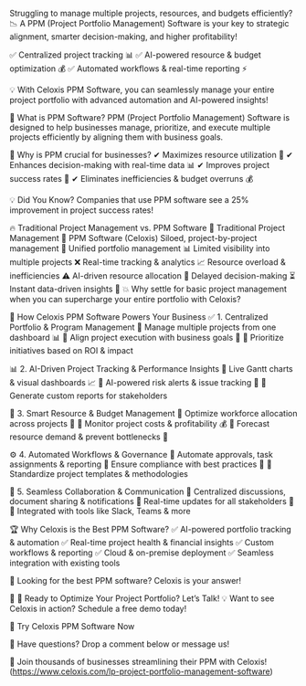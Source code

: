 Struggling to manage multiple projects, resources, and budgets efficiently? 📉 A PPM (Project Portfolio Management) Software is your key to strategic alignment, smarter decision-making, and higher profitability!

✅ Centralized project tracking 📊
✅ AI-powered resource & budget optimization 💰
✅ Automated workflows & real-time reporting ⚡

💡 With Celoxis PPM Software, you can seamlessly manage your entire project portfolio with advanced automation and AI-powered insights!

🎯 What is PPM Software?
PPM (Project Portfolio Management) Software is designed to help businesses manage, prioritize, and execute multiple projects efficiently by aligning them with business goals.

🔹 Why is PPM crucial for businesses?
✔ Maximizes resource utilization 🔄
✔ Enhances decision-making with real-time data 📊
✔ Improves project success rates 🚀
✔ Eliminates inefficiencies & budget overruns 💰

💡 Did You Know? Companies that use PPM software see a 25% improvement in project success rates!

🔥 Traditional Project Management vs. PPM Software
🎯 Traditional Project Management	🚀 PPM Software (Celoxis)
Siloed, project-by-project management 📝	Unified portfolio management 📊
Limited visibility into multiple projects ❌	Real-time tracking & analytics 📈
Resource overload & inefficiencies ⚠️	AI-driven resource allocation 🤖
Delayed decision-making ⏳	Instant data-driven insights 🚀
💥 Why settle for basic project management when you can supercharge your entire portfolio with Celoxis?

🚀 How Celoxis PPM Software Powers Your Business
✅ 1. Centralized Portfolio & Program Management
🔹 Manage multiple projects from one dashboard 📊
🔹 Align project execution with business goals 🎯
🔹 Prioritize initiatives based on ROI & impact

📊 2. AI-Driven Project Tracking & Performance Insights
🔹 Live Gantt charts & visual dashboards 📈
🔹 AI-powered risk alerts & issue tracking 🚨
🔹 Generate custom reports for stakeholders

📌 3. Smart Resource & Budget Management
🔹 Optimize workforce allocation across projects 🔄
🔹 Monitor project costs & profitability 💰
🔹 Forecast resource demand & prevent bottlenecks 🚀

⚙️ 4. Automated Workflows & Governance
🔹 Automate approvals, task assignments & reporting
🔹 Ensure compliance with best practices 📜
🔹 Standardize project templates & methodologies

📢 5. Seamless Collaboration & Communication
🔹 Centralized discussions, document sharing & notifications
🔹 Real-time updates for all stakeholders 🔄
🔹 Integrated with tools like Slack, Teams & more

🏆 Why Celoxis is the Best PPM Software?
✅ AI-powered portfolio tracking & automation
✅ Real-time project health & financial insights
✅ Custom workflows & reporting
✅ Cloud & on-premise deployment
✅ Seamless integration with existing tools

📍 Looking for the best PPM software? Celoxis is your answer!

📢 🚀 Ready to Optimize Your Project Portfolio? Let’s Talk!
💡 Want to see Celoxis in action? Schedule a free demo today!

🔗 Try Celoxis PPM Software Now

📩 Have questions? Drop a comment below or message us!

📢 Join thousands of businesses streamlining their PPM with Celoxis!(https://www.celoxis.com/lp-project-portfolio-management-software)
